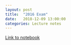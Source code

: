 ```yaml
---
layout: post
title:  "2016 Exam"
date:   2018-12-09 13:00:00
categories: Lecture notes
---
```


[Link to notebook](https://notebooks.azure.com/nbarral/libraries/introprog--exam2016)

